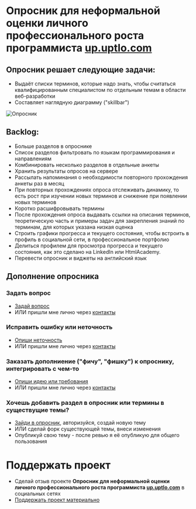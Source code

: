 # Опросник для неформальной оценки личного профессионального роста программиста [up.uptlo.com](http://up.uptlo.com)


## Опросник решает следующие задачи:
* Выдаёт списки терминов, которые надо знать, чтобы считаться квалифицированным специалистом по отдельным темам в области веб-разработки
* Составляет наглядную диаграмму ("skillbar")

![Опросник](http://up.uptlo.com/assets/img/web_technologies_questionnaire.png "Опросник")

## Backlog:
* Больше разделов в опроснике
* Список разделов фильтровать по языкам программирования и направлениям
* Комбинировать несколько разделов в отдельные анкеты
* Хранить результаты опросов на сервере
* Рассылать напоминания о необходимости повторного прохождения анкеты раз в месяц
* При повторных прохождениях опроса отслеживать динамику, то есть рост при изучении новых терминов и снижение при появлении новых терминов
* Коротко расшифровывать термины
* После прохождения опроса выдавать ссылки на описания терминов, теоретическую часть и примеры задач для закрепления знаний по терминам, для которых указана низкая оценка
* Строить графики прогресса и текущего состояния, чтобы встроить в профиль в социальной сети, в профессиональное портфолио
* Делиться профилем для просмотра прогресса и текущего состояния, как это сделано на LinkedIn или HtmlAcademy.
* Перевести опросник и виджеты на английский язык

## Дополнение опросника

### Задать вопрос
* [Задай вопрос](https://github.com/pvolyntsev/web-mastery-skills/issues/new?labels=question)
* ИЛИ пришли мне лично через [контакты](http://copist.ru/about)

### Исправить ошибку или неточность
* [Опиши неточность](https://github.com/pvolyntsev/web-mastery-skills/issues/new?labels=bug)
* ИЛИ пришли мне лично через [контакты](http://copist.ru/about)

### Заказать дополниение ("фичу", "фишку") к опроснику, интегрировать с чем-то
* [Опиши идею или требования](https://github.com/pvolyntsev/web-mastery-skills/issues/new?labels=enhancement)
* ИЛИ пришли мне лично через [контакты](http://copist.ru/about)

### Хочешь добавить раздел в опросник или термины в существущие темы?
* [Зайди в опросник](http://up.uptlo.com), авторизуйся, создай новую тему
* ИЛИ сделай форк существующей темы, внеси изменения
* Опубликуй свою тему - после ревью я её опубликую для общего пользования

# Поддержать проект
* Сделай отзыв проекте **Опросник для неформальной оценки личного профессионального роста программиста [up.uptlo.com](http://up.uptlo.com)** в социальных сетях
* [Поддержать проект материально](https://yoomoney.ru/fundraise/bXEZRAFZ0JE.230311)
